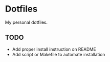 # Dotfiles

My personal dotfiles.

## TODO

* Add proper install instruction on README
* Add script or Makefile to automate installation
